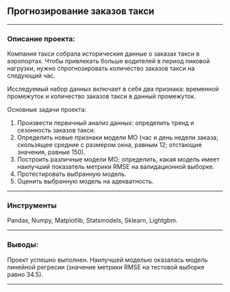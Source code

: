## Прогнозирование заказов такси
---
### Описание проекта:
Компания такси собрала исторические данные о заказах такси в аэропортах. Чтобы привлекать больше водителей в период пиковой нагрузки, нужно спрогнозировать количество заказов такси на следующий час.

Исследуемый набор данных включает в себя два признака: временной промежуток и количество заказов такси в данный промежуток.

Основные задачи проекта: 
1. Произвести первичный анализ данных: определить тренд и сезонность заказов такси.
2. Определить новые признаки модели МО (час и день недели заказа; скользящее средние с размером окна, равным 12; отстающие значения, равные 150).
3. Построить различные модели МО; определить, какая модель имеет наилучший показатель метрики RMSE на валидационной выборке.
4. Протестировать выбранную модель.
5. Оценить выбранную модель на адекватность. 

---
### Инструменты

Pandas, Numpy, Matplotlib, Statsmodels, Sklearn, Lightgbm.

---
### Выводы:

Проект успешно выполнен. Наилучшей моделью оказалась модель линейной регресии (значение метрики RMSE на тестовой выборке равно 34.5).

---